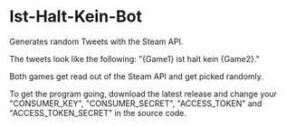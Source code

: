 # Ist-Halt-Kein-Bot
Generates random Tweets with the Steam API.

The tweets look like the following: "{Game1} ist halt kein {Game2}."

Both games get read out of the Steam API and get picked randomly.


To get the program going, download the latest release and change your "CONSUMER_KEY", "CONSUMER_SECRET", "ACCESS_TOKEN" and "ACCESS_TOKEN_SECRET" in the source code.
